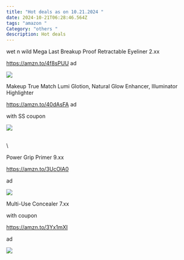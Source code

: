 ```yaml
---
title: "Hot deals as on 10.21.2024 "
date: 2024-10-21T06:28:46.564Z
tags: "amazon "
Category: "others "
description: Hot deals
---
```

<!--StartFragment-->

wet n wild Mega Last Breakup Proof Retractable Eyeliner 2.xx

https://amzn.to/4f8sPUU ad

<!--EndFragment--><!--StartFragment-->

![](https://m.media-amazon.com/images/I/61P5KLFSR+L._SL1500_.jpg)



<!--StartFragment-->

Makeup True Match Lumi Glotion, Natural Glow Enhancer, Illuminator Highlighter

https://amzn.to/40dAsFA ad

with SS coupon

<!--StartFragment-->

![](https://m.media-amazon.com/images/I/711BkLez67L._SL1500_.jpg)

\
\
<!--StartFragment-->

Power Grip Primer 9.xx

https://amzn.to/3UcOlA0

ad

<!--StartFragment-->

![](https://m.media-amazon.com/images/I/71JoBHcDvqL._SL1500_.jpg)



<!--StartFragment-->

Multi-Use Concealer 7.xx 

w﻿ith coupon 

https://amzn.to/3Yx1mXI

ad

<!--StartFragment-->

![](https://m.media-amazon.com/images/I/81AYsjroocL._SL1500_.jpg)

<!--EndFragment-->